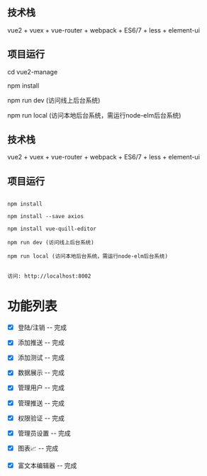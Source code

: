 
## 技术栈

vue2 + vuex + vue-router + webpack + ES6/7 + less + element-ui


## 项目运行


cd vue2-manage  

npm install 

npm run dev (访问线上后台系统)

npm run local (访问本地后台系统，需运行node-elm后台系统)



## 技术栈


vue2 + vuex + vue-router + webpack + ES6/7 + less + element-ui


## 项目运行


```

npm install 

npm install --save axios

npm install vue-quill-editor

npm run dev (访问线上后台系统)

npm run local (访问本地后台系统，需运行node-elm后台系统)


访问: http://localhost:8002

```

# 功能列表

- [x] 登陆/注销 -- 完成
- [x] 添加推送 -- 完成
- [x] 添加测试 -- 完成
- [x] 数据展示 -- 完成
- [x] 管理用户 -- 完成
- [x] 管理推送 -- 完成
- [x] 权限验证 -- 完成
- [x] 管理员设置 -- 完成
- [x] 图表📈 -- 完成
- [x] 富文本编辑器 -- 完成




